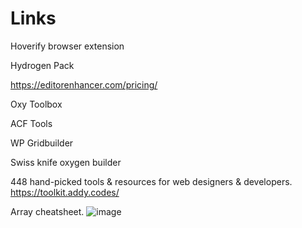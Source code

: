 # Links

Hoverify browser extension

Hydrogen Pack

https://editorenhancer.com/pricing/

Oxy Toolbox

ACF Tools

WP Gridbuilder

Swiss knife oxygen builder


448 hand-picked tools & resources for web designers & developers.
https://toolkit.addy.codes/

Array cheatsheet.
![image](https://user-images.githubusercontent.com/47871735/124391730-456e8780-dcf2-11eb-92af-69075c4e4c7d.png)
